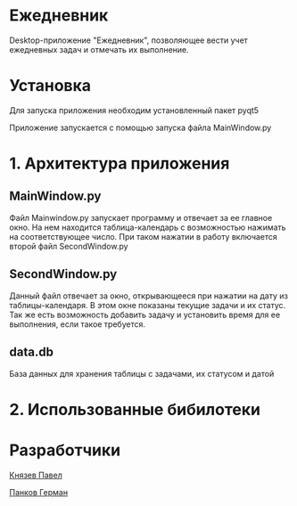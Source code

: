 # Ежедневник
Desktop-приложение "Ежедневник", позволяющее вести учет ежедневных задач и отмечать их выполнение.

# Установка
Для запуска приложения необходим установленный пакет pyqt5

Приложение запускается с помощью запуска файла MainWindow.py

# 1. Архитектура приложения
## MainWindow.py
Файл Mainwindow.py запускает программу и отвечает за ее главное окно. На нем находится таблица-календарь с возможностью нажимать на соответствующее число. При таком нажатии в работу включается второй файл SecondWindow.py

## SecondWindow.py
Данный файл отвечает за окно, открывающееся при нажатии на дату из таблицы-календаря. В этом окне показаны текущие задачи и их статус. Так же есть возможность добавить задачу и установить время для ее выполнения, если такое требуется.

## data.db
База данных для хранения таблицы с задачами, их статусом и датой

# 2. Использованные бибилотеки

# Разработчики
[Князев Павел](https://github.com/Sssn4ke)

[Панков Герман](https://github.com/42yo)
